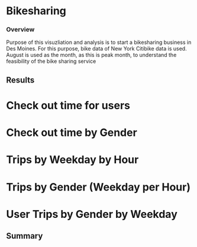 # Bikesharing

### Overview 
Purpose of this visuzliation and analysis is to start a bikesharing business in Des Moines. For this purpose, bike data of New York Citibike data is used. 
August is used as the month, as this is peak month, to understand the feasibility of the bike sharing service 

## Results

# Check out time for users

# Check out time by Gender

# Trips by Weekday by Hour

# Trips by Gender (Weekday per Hour)

# User Trips by Gender by Weekday

## Summary
